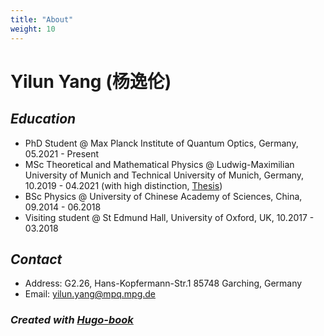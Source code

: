 ```yaml
---
title: "About"
weight: 10
---
```


# Yilun Yang (杨逸伦)

## ***Education***
- PhD Student @ Max Planck Institute of Quantum Optics, Germany, 05.2021 - Present
- MSc Theoretical and Mathematical Physics @ Ludwig-Maximilian University of Munich and Technical University of Munich, Germany, 10.2019 - 04.2021 (with high distinction, [Thesis](/files/master_thesis.pdf))
- BSc Physics @ University of Chinese Academy of Sciences, China, 09.2014 - 06.2018
- Visiting student @ St Edmund Hall, University of Oxford, UK, 10.2017 - 03.2018


## ***Contact***

- Address: G2.26, Hans-Kopfermann-Str.1 85748 Garching, Germany
- Email: yilun.yang@mpq.mpg.de


### *Created with [Hugo-book](https://github.com/alex-shpak/hugo-book)*